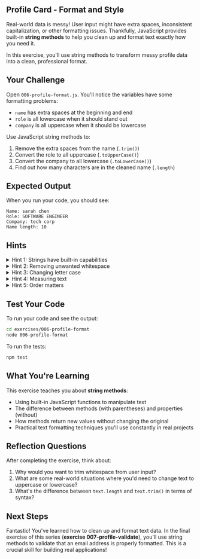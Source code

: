 ## Profile Card - Format and Style

Real-world data is messy! User input might have extra spaces, inconsistent capitalization, or other formatting issues. Thankfully, JavaScript provides built-in **string methods** to help you clean up and format text exactly how you need it.

In this exercise, you'll use string methods to transform messy profile data into a clean, professional format.

## Your Challenge

Open `006-profile-format.js`. You'll notice the variables have some formatting problems:
- `name` has extra spaces at the beginning and end
- `role` is all lowercase when it should stand out
- `company` is all uppercase when it should be lowercase

Use JavaScript string methods to:
1. Remove the extra spaces from the name (`.trim()`)
2. Convert the role to all uppercase (`.toUpperCase()`)
3. Convert the company to all lowercase (`.toLowerCase()`)
4. Find out how many characters are in the cleaned name (`.length`)

## Expected Output

When you run your code, you should see:
```
Name: sarah chen
Role: SOFTWARE ENGINEER
Company: tech corp
Name length: 10
```

## Hints

<details>
<summary>Hint 1: Strings have built-in capabilities</summary>

Strings in JavaScript aren't just passive data - they come with built-in abilities to transform themselves. You can access these abilities using the dot notation. When you use a dot after a variable name, you're asking "what can this string do?" Think about the kinds of transformations you might want: removing unwanted characters, changing capitalization, or measuring length.

</details>

<details>
<summary>Hint 2: Removing unwanted whitespace</summary>

The name has extra spaces at the beginning and end. How would you clean that up? Strings have a built-in ability to remove whitespace from both ends. What word describes getting rid of excess material to make something neat?

</details>

<details>
<summary>Hint 3: Changing letter case</summary>

You need to transform text to all uppercase and all lowercase. Strings have built-in abilities for these transformations. Think about descriptive names for these actions - what would you call the process of making all letters uppercase? What about lowercase?

</details>

<details>
<summary>Hint 4: Measuring text</summary>

To find out how many characters are in a string, you need to access information about the string rather than transform it. Unlike the transformation abilities (which are methods you call), this information is a property you can read. What property would tell you the size or count of characters?

</details>

<details>
<summary>Hint 5: Order matters</summary>

Make sure you clean the name first (removing spaces) before you measure its length. Why? Because the spaces count as characters! If you measure before cleaning, you'll get the wrong count.

</details>

## Test Your Code

To run your code and see the output:
```bash
cd exercises/006-profile-format
node 006-profile-format
```

To run the tests:
```bash
npm test
```

## What You're Learning

This exercise teaches you about **string methods**:
- Using built-in JavaScript functions to manipulate text
- The difference between methods (with parentheses) and properties (without)
- How methods return new values without changing the original
- Practical text formatting techniques you'll use constantly in real projects

## Reflection Questions

After completing the exercise, think about:
1. Why would you want to trim whitespace from user input?
2. What are some real-world situations where you'd need to change text to uppercase or lowercase?
3. What's the difference between `text.length` and `text.trim()` in terms of syntax?

## Next Steps

Fantastic! You've learned how to clean up and format text data. In the final exercise of this series (**exercise 007-profile-validate**), you'll use string methods to validate that an email address is properly formatted. This is a crucial skill for building real applications!

